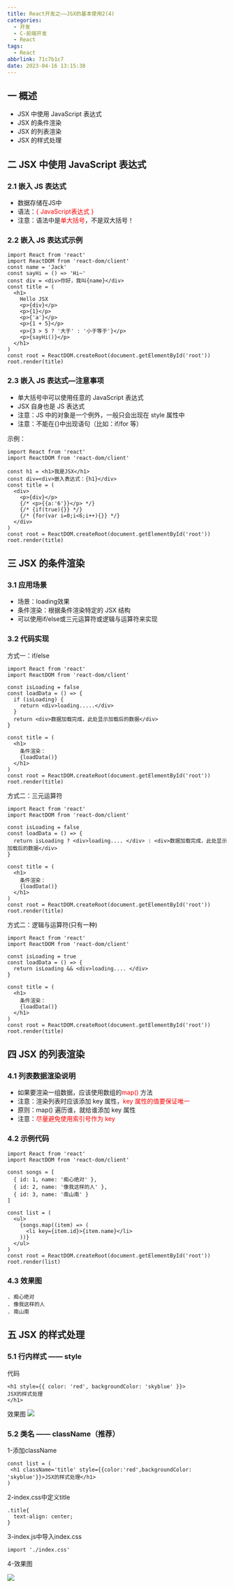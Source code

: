 ```yaml
---
title: React开发之——JSX的基本使用2(4)
categories:
  - 开发
  - C-前端开发
  - React
tags:
  - React
abbrlink: 71c7b1c7
date: 2023-04-16 13:15:38
---
```

## 一 概述

* JSX 中使用 JavaScript 表达式
*  JSX 的条件渲染
*  JSX 的列表渲染
*  JSX 的样式处理

<!--more-->

## 二  JSX 中使用 JavaScript 表达式

### 2.1 嵌入 JS 表达式

* 数据存储在JS中
* 语法：<font color=red>{ JavaScript表达式 }</font>
* 注意：语法中是<font color=red>单大括号</font>，不是双大括号！

### 2.2 嵌入 JS 表达式示例

```
import React from 'react'
import ReactDOM from 'react-dom/client'
const name = 'Jack'
const sayHi = () => 'Hi~'
const div = <div>你好，我叫{name}</div>
const title = (
  <h1>
    Hello JSX
    <p>{div}</p>
    <p>{1}</p>
    <p>{'a'}</p>
    <p>{1 + 5}</p>
    <p>{3 > 5 ? '大于' : '小于等于'}</p>
    <p>{sayHi()}</p>
  </h1>
)
const root = ReactDOM.createRoot(document.getElementById('root'))
root.render(title)
```

### 2.3 嵌入 JS 表达式—注意事项

* 单大括号中可以使用任意的 JavaScript 表达式
* JSX 自身也是 JS 表达式
* 注意：JS 中的对象是一个例外，一般只会出现在 style 属性中
* 注意：不能在{}中出现语句（比如：if/for 等）

示例：

```
import React from 'react'
import ReactDOM from 'react-dom/client'

const h1 = <h1>我是JSX</h1>
const div=<div>嵌入表达式：{h1}</div>
const title = (
  <div>
    <p>{div}</p>
    {/* <p>{{a:'6'}}</p> */}
    {/* {if(true){}} */}
    {/* {for(var i=0;i<6;i++){}} */}
  </div>
)
const root = ReactDOM.createRoot(document.getElementById('root'))
root.render(title)
```

## 三  JSX 的条件渲染

### 3.1 应用场景

* 场景：loading效果
* 条件渲染：根据条件渲染特定的 JSX 结构
* 可以使用if/else或三元运算符或逻辑与运算符来实现

### 3.2 代码实现

方式一：if/else

```
import React from 'react'
import ReactDOM from 'react-dom/client'

const isLoading = false
const loadData = () => {
  if (isLoading) {
    return <div>loading.....</div>
  }
  return <div>数据加载完成，此处显示加载后的数据</div>
}

const title = (
  <h1>
    条件渲染：
    {loadData()}
  </h1>
)
const root = ReactDOM.createRoot(document.getElementById('root'))
root.render(title)

```

方式二：三元运算符

```
import React from 'react'
import ReactDOM from 'react-dom/client'

const isLoading = false
const loadData = () => {
  return isLoading ? <div>loading.... </div> : <div>数据加载完成，此处显示加载后的数据</div>
}

const title = (
  <h1>
    条件渲染：
    {loadData()}
  </h1>
)
const root = ReactDOM.createRoot(document.getElementById('root'))
root.render(title)

```

方式二：逻辑与运算符(只有一种)

```
import React from 'react'
import ReactDOM from 'react-dom/client'

const isLoading = true
const loadData = () => {
  return isLoading && <div>loading.... </div>
}

const title = (
  <h1>
    条件渲染：
    {loadData()}
  </h1>
)
const root = ReactDOM.createRoot(document.getElementById('root'))
root.render(title)
```

## 四 JSX 的列表渲染

### 4.1 列表数据渲染说明

* 如果要渲染一组数据，应该使用数组的<font color=red>map()</font> 方法
* 注意：渲染列表时应该添加 key 属性，<font color=red>key 属性的值要保证唯一</font>
* 原则：map() 遍历谁，就给谁添加 key 属性
* 注意：<font color=red>尽量避免使用索引号作为 key</font>

### 4.2 示例代码

```
import React from 'react'
import ReactDOM from 'react-dom/client'

const songs = [
  { id: 1, name: '痴心绝对' },
  { id: 2, name: '像我这样的人' },
  { id: 3, name: '南山南' }
]

const list = (
  <ul>
    {songs.map((item) => (
      <li key={item.id}>{item.name}</li>
    ))}
  </ul>
)
const root = ReactDOM.createRoot(document.getElementById('root'))
root.render(list)

```

### 4.3 效果图

```
. 痴心绝对
. 像我这样的人
. 南山南
```

## 五 JSX 的样式处理

### 5.1 行内样式 —— style

代码

```
<h1 style={{ color: 'red', backgroundColor: 'skyblue' }}>
JSX的样式处理
</h1>
```

效果图
![][1]

### 5.2 类名 —— className（推荐）

1-添加className

```
const list = (
 <h1 className='title' style={{color:'red',backgroundColor: 'skyblue'}}>JSX的样式处理</h1>
)
```

2-index.css中定义title

```
.title{
  text-align: center;
}
```

3-index.js中导入index.css

```
import './index.css'
```

4-效果图

![][2]


[1]:https://raw.githubusercontent.com/PGzxc/CDN/master/blog-react/react-day1-img4-jsx-style-1.png
[2]:https://raw.githubusercontent.com/PGzxc/CDN/master/blog-react/react-day1-img4-jsx-style-2.png
